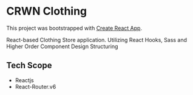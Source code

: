 # CRWN Clothing

This project was bootstrapped with [Create React App](https://github.com/facebook/create-react-app).

React-based Clothing Store application.
Utilizing React Hooks, Sass and Higher Order Component Design Structuring

## Tech Scope
  - Reactjs
  - React-Router.v6

<!-- ## Available Scripts

In the project directory, you can run:

### `npm start`

Runs the app in the development mode.\
Open [http://localhost:3000](http://localhost:3000) to view it in your browser.

The page will reload when you make changes.\
You may also see any lint errors in the console.

### `npm test`

Launches the test runner in the interactive watch mode.\
See the section about [running tests](https://facebook.github.io/create-react-app/docs/running-tests) for more information.

### `npm run build`

Builds the app for production to the `build` folder.\
It correctly bundles React in production mode and optimizes the build for the best performance.

The build is minified and the filenames include the hashes.\ -->

